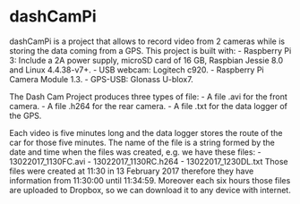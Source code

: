 # dashCamPi
dashCamPi is a project that allows to record video from 2 cameras while is storing the data coming from a GPS. This project is built with:
	- Raspberry Pi 3: Include a 2A power supply, microSD card of 16 GB, Raspbian Jessie 8.0 and Linux 4.4.38-v7+. 
	- USB webcam: Logitech c920.
	- Raspberry Pi Camera Module 1.3.
	- GPS-USB: Glonass U-blox7.

The Dash Cam Project produces three types of file:
	- A file .avi for the front camera.
	- A file .h264 for the rear camera.
	- A file .txt for the data logger of the GPS.

Each video is five minutes long and the data logger stores the route of the car for those five minutes. The name of the file is a string formed by the date and time when the files was created, e.g. we have these files: 
	- 13022017_1130FC.avi
	- 13022017_1130RC.h264
	- 13022017_1230DL.txt
Those files were created at 11:30 in 13 February 2017 therefore they have information from 11:30:00 until 11:34:59. Moreover each six hours those files are uploaded to Dropbox, so we can download it to any device with internet.
